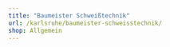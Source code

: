 ```yaml
---
title: "Baumeister Schweißtechnik"
url: /karlsruhe/baumeister-schweisstechnik/
shop: Allgemein
---
```

